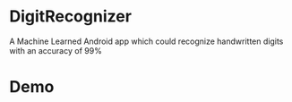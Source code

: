 # DigitRecognizer
A Machine Learned Android app which could recognize handwritten digits with an accuracy of 99%

# Demo 
